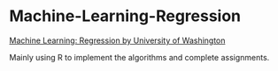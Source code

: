 # Machine-Learning-Regression
[Machine Learning: Regression by University of Washington](https://www.coursera.org/learn/ml-regression/)

Mainly using R to implement the algorithms and complete assignments.
